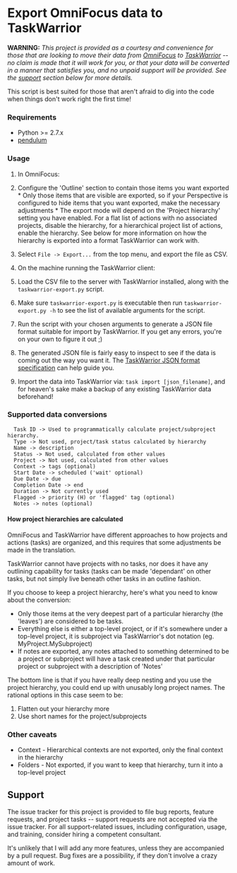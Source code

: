 # Export OmniFocus data to TaskWarrior

**WARNING:** *This project is provided as a courtesy and convenience for those
that are looking to move their data from
[OmniFocus](https://www.omnigroup.com/omnifocus) to
[TaskWarrior](https://taskwarrior.org) -- no claim is made that it will work
for you, or that your data will be converted in a manner that satisfies you,
and no unpaid support will be provided. See the [support](#support) section
below for more details.*

This script is best suited for those that aren't afraid to dig into the code
when things don't work right the first time!

### Requirements

 * Python >= 2.7.x
 * [pendulum](https://pendulum.eustace.io/)

### Usage

 1. In OmniFocus:
   1. Configure the 'Outline' section to contain those items you want exported
     * Only those items that are visible are exported, so if your Perspective is
       configured to hide items that you want exported, make the necessary
       adjustments
     * The export mode will depend on the 'Project hierarchy' setting you have
       enabled. For a flat list of actions with no associated projects, disable
       the hierarchy, for a hierarchical project list of actions, enable the
       hierarchy. See below for more information on how the hierarchy is exported
       into a format TaskWarrior can work with.

   1. Select ```File -> Export...``` from the top menu, and export the file as
      CSV.

 1. On the machine running the TaskWarrior client:
   1. Load the CSV file to the server with TaskWarrior installed, along with the
      ```taskwarrior-export.py``` script.

   1. Make sure ```taskwarrior-export.py``` is executable then run
      ```taskwarrior-export.py -h``` to see the list of available arguments
      for the script.

   1. Run the script with your chosen arguments to generate a JSON file format
      suitable for import by TaskWarrior. If you get any errors, you're on your
      own to figure it out ;)

   1. The generated JSON file is fairly easy to inspect to see if the data is
      coming out the way you want it. The
      [TaskWarrior JSON format specification](https://taskwarrior.org/docs/design/task.html)
      can help guide you.

   1. Import the data into TaskWarrior via: ```task import [json_filename]```,
      and for heaven's sake make a backup of any existing TaskWarrior data
      beforehand!

### Supported data conversions

```
  Task ID -> Used to programmatically calculate project/subproject hierarchy.
  Type -> Not used, project/task status calculated by hierarchy
  Name -> description
  Status -> Not used, calculated from other values
  Project -> Not used, calculated from other values
  Context -> tags (optional)
  Start Date -> scheduled ('wait' optional)
  Due Date -> due
  Completion Date -> end
  Duration -> Not currently used
  Flagged -> priority (H) or 'flagged' tag (optional)
  Notes -> notes (optional)
```

#### How project hierarchies are calculated

OmniFocus and TaskWarrior have different approaches to how projects and
actions (tasks) are organized, and this requires that some adjustments
be made in the translation.

TaskWarrior cannot have projects with no tasks, nor does it have any
outlining capability for tasks (tasks can be made 'dependant' on other tasks,
but not simply live beneath other tasks in an outline fashion.

If you choose to keep a project hierarchy, here's what you need to know about
the conversion:

 * Only those items at the very deepest part of a particular hierarchy (the
   'leaves') are considered to be tasks.
 * Everything else is either a top-level project, or if it's somewhere under
   a top-level project, it is subproject via TaskWarrior's dot notation
   (eg. MyProject.MySubproject)
 * If notes are exported, any notes attached to something determined to be a
   project or subproject will have a task created under that particular project
   or subproject with a description of 'Notes'

The bottom line is that if you have really deep nesting and you use the
project hierarchy, you could end up with unusably long project names. The
rational options in this case seem to be:

 1. Flatten out your hierarchy more
 2. Use short names for the project/subprojects

### Other caveats

 * Context - Hierarchical contexts are not exported, only the final context in the hierarchy
 * Folders - Not exported, if you want to keep that hierarchy, turn it into a top-level project

## Support

The issue tracker for this project is provided to file bug reports, feature
requests, and project tasks -- support requests are not accepted via the issue
tracker. For all support-related issues, including configuration, usage, and
training, consider hiring a competent consultant.

It's unlikely that I will add any more features, unless they are accompanied
by a pull request. Bug fixes are a possibility, if they don't involve a crazy
amount of work.
